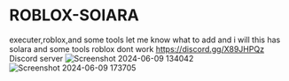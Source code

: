 # ROBLOX-SOlARA
executer,roblox,and some tools
let me know what to add and i will 
this has solara and some tools
roblox dont work
https://discord.gg/X89JHPQz Discord server
![Screenshot 2024-06-09 134042](https://github.com/Bigspxxn/ROBLOX-SOlARA/assets/116688306/f3fa07c3-925f-438d-8d94-b4ab909d8bb7)
![Screenshot 2024-06-09 173705](https://github.com/Bigspxxn/ROBLOX-SOlARA/assets/116688306/ade27500-19ba-4089-8332-cb4f5f6b2af8)
